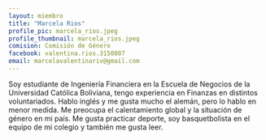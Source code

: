 ```yaml
---
layout: miembro
title: "Marcela Rios"
profile_pic: marcela_rios.jpeg
profile_thumbnail: marcela_rios.jpeg
comision: Comisión de Género
facebook: valentina.rios.3150807
email: marcelavalentinariv@gmail.com
---
```


Soy estudiante de Ingeniería Financiera en la Escuela de Negocios de la Universidad Católica Boliviana, tengo experiencia en Finanzas en distintos voluntariados. Hablo inglés y me gusta mucho el alemán, pero lo hablo en menor medida. Me preocupa el calentamiento global y la situación de género en mi país. Me gusta practicar deporte, soy basquetbolista en el equipo de mi colegio y también me gusta leer.
